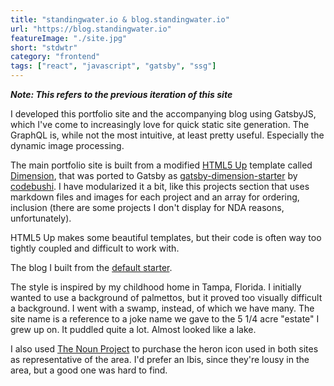 ```yaml
---
title: "standingwater.io & blog.standingwater.io"
url: "https://blog.standingwater.io"
featureImage: "./site.jpg"
short: "stdwtr"
category: "frontend"
tags: ["react", "javascript", "gatsby", "ssg"]
---
```

***Note: This refers to the previous iteration of this site***

I developed this portfolio site and the accompanying blog using GatsbyJS, which
I've come to increasingly love for quick static site generation. The GraphQL is,
while not the most intuitive, at least pretty useful. Especially the dynamic
image processing.

The main portfolio site is built from a modified [HTML5 Up][1] template called
[Dimension][2], that was ported to Gatsby as [gatsby-dimension-starter][3] by
[codebushi][4]. I have modularized it a bit, like this projects section that
uses markdown files and images for each project and an array for ordering,
inclusion (there are some projects I don't display for NDA reasons,
unfortunately).

HTML5 Up makes some beautiful templates, but their code is often way too tightly
coupled and difficult to work with.

The blog I built from the [default starter][5].

The style is inspired by my childhood home in Tampa, Florida. I initially wanted
to use a background of palmettos, but it proved too visually difficult a
background. I went with a swamp, instead, of which we have many. The site name
is a reference to a joke name we gave to the 5 1/4 acre "estate" I grew up on.
It puddled quite a lot. Almost looked like a lake.

I also used [The Noun Project][6] to purchase the heron icon used in both sites
as representative of the area. I'd prefer an Ibis, since they're lousy in the
area, but a good one was hard to find.

[0]: https://www.gatsbyjs.org/starters/codebushi/gatsby-starter-dimension/
[1]: https://html5up.net/
[2]: https://html5up.net/dimension
[3]: https://www.gatsbyjs.org/starters/codebushi/gatsby-starter-dimension/
[4]: https://github.com/codebushi
[5]: https://www.gatsbyjs.org/starters/gatsbyjs/gatsby-starter-default/
[6]: https://thenounproject.com/
